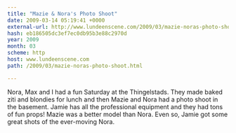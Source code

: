 ```yaml
---
title: "Mazie & Nora's Photo Shoot"
date: 2009-03-14 05:19:41 +0000
external-url: http://www.lundeenscene.com/2009/03/mazie-noras-photo-shoot.html
hash: eb186505dc3ef7ec0db95b3e88c2970d
year: 2009
month: 03
scheme: http
host: www.lundeenscene.com
path: /2009/03/mazie-noras-photo-shoot.html

---
```


Nora, Max and I had a fun Saturday at the Thingelstads. They made baked ziti and blondies for lunch and then Mazie and Nora had a photo shoot in the basement. Jamie has all the professional equipment and they had tons of fun props! Mazie was a better model than Nora.  Even so, Jamie got some great shots of the ever-moving Nora.  
